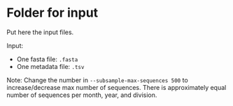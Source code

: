 # Folder for input
Put here the input files.

Input:

* One fasta file: `.fasta`
* One metadata file: `.tsv`

Note: Change the number in `--subsample-max-sequences 500` to increase/decrease max number of sequences. There is approximately equal number of sequences per month, year, and division. 
